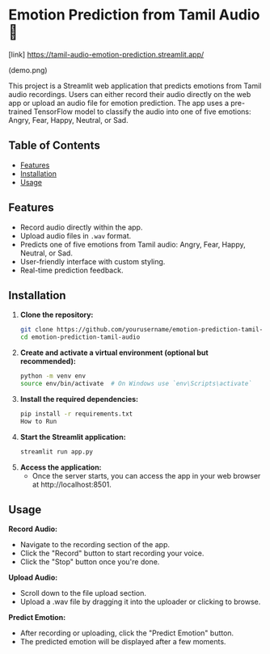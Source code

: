 # Emotion Prediction from Tamil Audio 🎵

[link] https://tamil-audio-emotion-prediction.streamlit.app/

(demo.png)

This project is a Streamlit web application that predicts emotions from Tamil audio recordings. Users can either record their audio directly on the web app or upload an audio file for emotion prediction. The app uses a pre-trained TensorFlow model to classify the audio into one of five emotions: Angry, Fear, Happy, Neutral, or Sad.

## Table of Contents
- [Features](#features)
- [Installation](#installation)
- [Usage](#usage)

## Features
- Record audio directly within the app.
- Upload audio files in `.wav` format.
- Predicts one of five emotions from Tamil audio: Angry, Fear, Happy, Neutral, or Sad.
- User-friendly interface with custom styling.
- Real-time prediction feedback.

## Installation

1. **Clone the repository:**
   ```bash
   git clone https://github.com/yourusername/emotion-prediction-tamil-audio.git
   cd emotion-prediction-tamil-audio
2. **Create and activate a virtual environment (optional but recommended):**
    ```bash
    python -m venv env
    source env/bin/activate  # On Windows use `env\Scripts\activate`
3. **Install the required dependencies:**
    ```bash
    pip install -r requirements.txt
    How to Run
4. **Start the Streamlit application:**
    ```bash
    streamlit run app.py
5. **Access the application:**
   - Once the server starts, you can access the app in your web browser at http://localhost:8501.

## Usage
**Record Audio:**

- Navigate to the recording section of the app.
- Click the "Record" button to start recording your voice.
- Click the "Stop" button once you're done.

**Upload Audio:**

- Scroll down to the file upload section.
- Upload a .wav file by dragging it into the uploader or clicking to browse.

**Predict Emotion:**

- After recording or uploading, click the "Predict Emotion" button.
- The predicted emotion will be displayed after a few moments.

